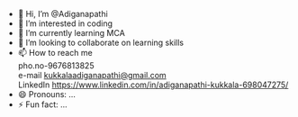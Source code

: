 - 👋 Hi, I’m @Adiganapathi
- 👀 I’m interested in coding 
- 🌱 I’m currently learning MCA 
- 💞️ I’m looking to collaborate on learning skills 
- 📫 How to reach me <br> pho.no-9676813825 <br> e-mail kukkalaadiganapathi@gmail.com <br> LinkedIn https://www.linkedin.com/in/adiganapathi-kukkala-698047275/ <br>
- 😄 Pronouns: ...
- ⚡ Fun fact: ...

<!---
Adiganapathi/Adiganapathi is a ✨ special ✨ repository because its `README.md` (this file) appears on your GitHub profile.
You can click the Preview link to take a look at your changes.
--->
